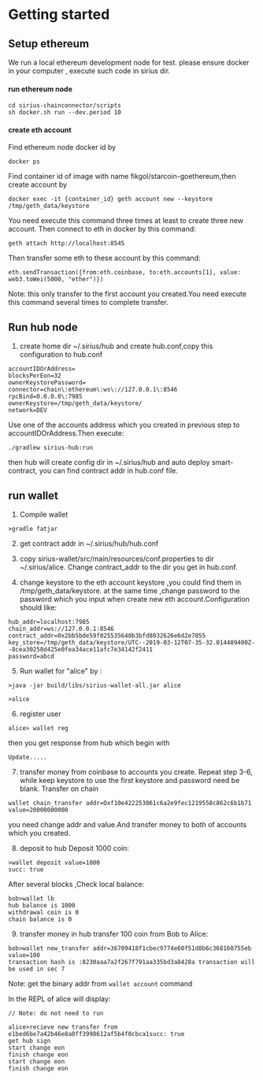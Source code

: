 # Getting started

## Setup ethereum

We run a local ethereum development node for test.
please ensure docker in your computer , execute such code in sirius dir.

#### run ethereum node
```
cd sirius-chainconnector/scripts
sh docker.sh run --dev.period 10
```

#### create eth account

Find ethereum node docker id by

```
docker ps 
```

Find container id of image with name fikgol/starcoin-goethereum,then create account by 

```
docker exec -it {container_id} geth account new --keystore /tmp/geth_data/keystore

```

You need execute this command three times at least to create three new account.
Then connect to eth in docker by this command:
```
geth attach http://localhost:8545 
```
Then transfer some eth to these account by this command:
```
eth.sendTransaction({from:eth.coinbase, to:eth.accounts[1], value: web3.toWei(5000, "ether")}) 
```
Note: this only transfer to the first account you created.You need execute this command several times to complete transfer.

## Run hub node
1. create home dir ~/.sirius/hub and create hub.conf,copy this configuration to hub.conf
```
accountIDOrAddress=
blocksPerEon=32
ownerKeystorePassword=
connector=chain\:ethereum\:ws\://127.0.0.1\:8546
rpcBind=0.0.0.0\:7985
ownerKeystore=/tmp/geth_data/keystore/
network=DEV
```
Use one of the accounts address which you created in previous step to accountIDOrAddress.Then execute:
```
./gradlew sirius-hub:run
```

then hub will create config dir in ~/.sirius/hub and auto deploy smart-contract, you can find contract addr in hub.conf file.

## run wallet

1. Compile wallet

```
>gradle fatjar
```

2. get contract addr in ~/.sirius/hub/hub.conf
    

3. copy sirius-wallet/src/main/resources/conf.properties to dir ~/.sirius/alice. Change contract_addr to the dir you get in hub.conf.
    

4. change keystore to the eth account keystore ,you could find them in /tmp/geth_data/keystore. at the same time ,change password to the password which you input when create new eth account.Configuration should like:

```
hub_addr=localhost:7985
chain_addr=ws://127.0.0.1:8546
contract_addr=0x2bb5bde59f025535640b3bfd8032626e6d2e7855 
key_store=/tmp/geth_data/keystore/UTC--2019-03-12T07-35-32.014489400Z--8cea30258d425e0fea34ace11afc7e34142f2411
password=abcd
```

5. Run wallet for "alice" by :

```
>java -jar build/libs/sirius-wallet-all.jar alice

>alice
```

6. register user

```
alice> wallet reg
```

then you get response from hub which begin with 

```
Update.....
```

7. transfer money from coinbase to accounts you create. Repeat step 3-6, while keep keystore to use the first keystore and password need be blank. Transfer on chain 
```
wallet chain_transfer addr=Oxf10e422253061c6a2e9fec1219558c862c6b1b71 value=20000000000
```
you need change addr and value.And transfer money to both of accounts which you created.

8. deposit to hub
Deposit 1000 coin:
```
>wallet deposit value=1000 
succ: true
```
After several blocks ,Check local balance:
```
bob>wallet lb
hub balance is 1000
withdrawal coin is 0
chain balance is 0
```

9. transfer money in hub 
transfer 100 coin from Bob to Alice:
```
bob>wallet new_transfer addr=36709418f1cbec9774e60f51d8b6c368160755eb value=100
transaction hash is :8230aaa7a2f267f791aa335bd3a8428a transaction will be used in sec 7
```
Note: get the binary addr from `wallet account` command

In the REPL of alice will display:	   
```
// Note: do not need to run
	   
alice>recieve new transfer from e1bed6be7a42b46e8a0ff3998612af5b4f0cbca1succ: true
get hub sign
start change eon
finish change eon
start change eon
finish change eon
```

